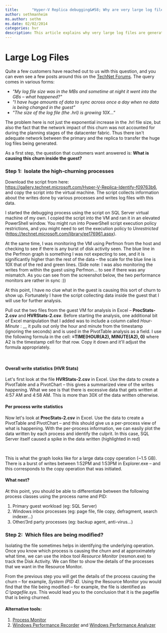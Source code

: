 ```yaml
---
title:      "Hyper-V Replica debugging&#58; Why are very large log files generated?"
author: sethmanheim
ms.author: sethm
ms.date: 02/02/2014
categories: hvr
description: This article explains why very large log files are generated and provides resolutions.
---
```

# Large Log Files

Quite a few customers have reached out to us with this question, and you can even see a few posts around this on the [TechNet Forums](https://social.technet.microsoft.com/Forums/windowsserver/en-US/home?forum=winserverhyperv). The query comes in various forms:

  * _"My log file size was in the MBs and sometime at night it went into the GBs – what happened?"_
  * _"I have huge amounts of data to sync across once a day when no data is being changed in the guest"_
  * _"The size of the log file (the .hrl) is growing 10X…"_



The problem here is not just the exponential increase in the .hrl file size, but also the fact that the network impact of this churn was not accounted for during the planning stages of the datacenter fabric. Thus there isn't adequate network between the primary and the replica to transfer the huge log files being generated.

As a first step, the question that customers want answered is: **What is causing this churn inside the guest?**

### Step 1:  Isolate the high-churning processes

Download the script from here: <https://gallery.technet.microsoft.com/Hyper-V-Replica-Identify-f09763b6>, and copy the script into the virtual machine. The script collects information about the writes done by various processes and writes log files with this data. 

I started the debugging process using the script on SQL Server virtual machine of my own. I copied the script into the VM and ran it in an elevated PowerShell window. You might run into PowerShell script execution policy restrictions, and you might need to set the execution policy to _Unrestricted_ (<https://technet.microsoft.com/library/ee176961.aspx>).

<!--[![script running](https://msdnshared.blob.core.windows.net/media/TNBlogsFS/prod.evol.blogs.technet.com/CommunityServer.Blogs.Components.WeblogFiles/00/00/00/50/45/metablogapi/script-running_thumb_6DB81E07.png)](https://msdnshared.blob.core.windows.net/media/TNBlogsFS/prod.evol.blogs.technet.com/CommunityServer.Blogs.Components.WeblogFiles/00/00/00/50/45/metablogapi/script-running_65A0F1B2.png)-->

At the same time, I was monitoring the VM using Perfmon from the host and checking to see if there is any burst of disk activity seen. The blue line in the Perfmon graph is something I was not expecting to see, and it is significantly higher than the rest of the data – the scale for the blue line is 10X that of the red and green lines. (Side note: I was also monitoring the writes from within the guest using Perfmon… to see if there was any mismatch. As you can see from the screenshot below, the two performance monitors are rather in sync :))

<!--[![Perfmon - Host and Guest - Copy](https://msdnshared.blob.core.windows.net/media/TNBlogsFS/prod.evol.blogs.technet.com/CommunityServer.Blogs.Components.WeblogFiles/00/00/00/50/45/metablogapi/Perfmon---Host-and-Guest---Copy_thumb_7C877541.png)](https://msdnshared.blob.core.windows.net/media/TNBlogsFS/prod.evol.blogs.technet.com/CommunityServer.Blogs.Components.WeblogFiles/00/00/00/50/45/metablogapi/Perfmon---Host-and-Guest---Copy_5B05B501.png)-->

At this point, I have no clue what in the guest is causing this sort of churn to show up. Fortunately I have the script collecting data inside the guest that I will use for further analysis.

Pull out the two files from the guest VM for analysis in Excel – **ProcStats-2.csv** and **HVRStats-2.csv**. Before starting the analysis, one additional bit of Excel manipulation that I added was to include a column called _Hour-Minute_ : __ it pulls out only the hour and minute from the timestamp (ignoring the seconds) and is used in the PivotTable analysis as a field. I use the following formula in the cell: **=TIME(HOUR(A2), MINUTE(A2), 0)** where A2 is the timestamp cell for that row. Copy it down and it'll adjust the formula appropriately.

<!--[![Excel analysis](https://msdnshared.blob.core.windows.net/media/TNBlogsFS/prod.evol.blogs.technet.com/CommunityServer.Blogs.Components.WeblogFiles/00/00/00/50/45/metablogapi/image_thumb_58843556.png)](https://msdnshared.blob.core.windows.net/media/TNBlogsFS/prod.evol.blogs.technet.com/CommunityServer.Blogs.Components.WeblogFiles/00/00/00/50/45/metablogapi/image_0983E604.png)-->

 

#### Overall write statistics (HVR Stats)

Let's first look at the file **HVRStats-2.csv** in Excel. Use the data to create a PivotTable and a PivotChart – this gives a summarized view of the writes happening. What we see is that there is excessive data that gets written at 4:57 AM and 4:58 AM. This is more than 30X of the data written otherwise.

<!--[![H V R Stats](https://msdnshared.blob.core.windows.net/media/TNBlogsFS/prod.evol.blogs.technet.com/CommunityServer.Blogs.Components.WeblogFiles/00/00/00/50/45/metablogapi/image_thumb_35595B55.png)](https://msdnshared.blob.core.windows.net/media/TNBlogsFS/prod.evol.blogs.technet.com/CommunityServer.Blogs.Components.WeblogFiles/00/00/00/50/45/metablogapi/image_4A484D17.png)-->

#### Per process write statistics

Now let's look at **ProcStats-2.csv** in Excel. Use the data to create a PivotTable and PivotChart – and this should give us a per-process view of what is happening. With the per-process information, we can easily plot the data written by each process and identify the culprit. In this case, SQL Server itself caused a spike in the data written (highlighted in red)

<!--[![Per process write statistics](https://msdnshared.blob.core.windows.net/media/TNBlogsFS/prod.evol.blogs.technet.com/CommunityServer.Blogs.Components.WeblogFiles/00/00/00/50/45/metablogapi/image_thumb_65A7E21E.png)](https://msdnshared.blob.core.windows.net/media/TNBlogsFS/prod.evol.blogs.technet.com/CommunityServer.Blogs.Components.WeblogFiles/00/00/00/50/45/metablogapi/image_33ADB0E3.png)-->

 

This is what the graph looks like for a large data copy operation (~1.5 GB). There is a burst of writes between 1:52PM and 1:53PM in Explorer.exe – and this corresponds to the copy operation that was initiated. 

<!--[![Large data copy operation graph](https://msdnshared.blob.core.windows.net/media/TNBlogsFS/prod.evol.blogs.technet.com/CommunityServer.Blogs.Components.WeblogFiles/00/00/00/50/45/metablogapi/image_thumb_22DF0A05.png)](https://msdnshared.blob.core.windows.net/media/TNBlogsFS/prod.evol.blogs.technet.com/CommunityServer.Blogs.Components.WeblogFiles/00/00/00/50/45/metablogapi/image_1C95A2C6.png)-->

#### What next?

At this point, you should be able to differentiate between the following process classes using the process name and PID:

  1. Primary guest workload (eg: SQL Server) 
  2. Windows inbox processes (eg: page file, file copy, defragment, search indexer…) 
  3. Other/3rd party processes (eg: backup agent, anti-virus…)



### Step 2:  Which files are being modified?

Isolating the file sometimes helps in identifying the underlying operation. Once you know which process is causing the churn and at approximately what time, we can use the inbox tool _Resource Monitor_ (resmon.exe) to track the Disk Activity. We can filter to show the details of the processes that we want in the Resource Monitor. 

From the previous step you will get the details of the process causing the churn – for example, _System (PID 4)._ Using the Resource Monitor you would find that the file being modified – for example, the file is identified as _C:\pagefile.sys_. This would lead you to the conclusion that it is the pagefile that is being churned. 

<!--[![resmon](https://msdnshared.blob.core.windows.net/media/TNBlogsFS/prod.evol.blogs.technet.com/CommunityServer.Blogs.Components.WeblogFiles/00/00/00/50/45/metablogapi/resmon_thumb_162CE68C.png)](https://msdnshared.blob.core.windows.net/media/TNBlogsFS/prod.evol.blogs.technet.com/CommunityServer.Blogs.Components.WeblogFiles/00/00/00/50/45/metablogapi/resmon_12200809.png)-->


#### Alternative tools:

  1. [Process Monitor](/sysinternals/downloads/procmon)
  2. [Windows Performance Recorder](/previous-versions/windows/it-pro/windows-8.1-and-8/hh448205(v=win.10)) and [Windows Performance Analyzer](/previous-versions/windows/it-pro/windows-8.1-and-8/hh448170(v=win.10)) 

